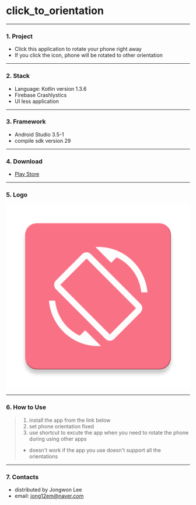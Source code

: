 # click_to_orientation
---------------------------

### 1. Project
- Click this application to rotate your phone right away
- If you click the icon, phone will be rotated to other orientation

---------------------------
### 2. Stack
- Language: Kotlin version 1.3.6
- Firebase Crashlystics
- UI less application

---------------------------
### 3. Framework
- Android Studio 3.5-1  
- compile sdk version 29  

---------------------------
### 4. Download
- [Play Store](https://play.google.com/store/apps/details?id=com.clicktoorientation)

---
### 5. Logo
![로고](/app/src/main/ic_launcher-web.png)

---------------------------
### 6. How to Use
> 1. install the app from the link below
> 2. set phone orientation fixed
> 3. use shortcut to excute the app when you need to rotate the phone during using other apps
> * doesn't work if the app you use doesn't support all the orientations

---------------------------
### 7. Contacts
- distributed by Jongwon Lee  
- email: jong12em@naver.com
